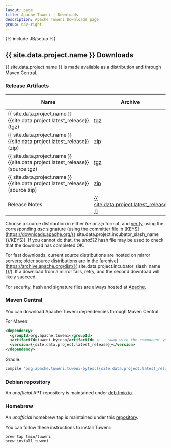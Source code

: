 ```yaml
---
layout: page
title: Apache Tuweni | Downloads
description: Apache Tuweni Downloads page
group: nav-right
---
```

<!--
{% comment %}
Licensed to the Apache Software Foundation (ASF) under one or more
contributor license agreements.  See the NOTICE file distributed with
this work for additional information regarding copyright ownership.
The ASF licenses this file to you under the Apache License, Version 2.0
(the "License"); you may not use this file except in compliance with
the License.  You may obtain a copy of the License at

http://www.apache.org/licenses/LICENSE-2.0

Unless required by applicable law or agreed to in writing, software
distributed under the License is distributed on an "AS IS" BASIS,
WITHOUT WARRANTIES OR CONDITIONS OF ANY KIND, either express or implied.
See the License for the specific language governing permissions and
limitations under the License.
{% endcomment %}
-->
{% include JB/setup %}

## {{ site.data.project.name }} Downloads

{{ site.data.project.name }} is made available as a distribution and through Maven Central.

### Release Artifacts

<table class="table table-hover sortable">
    <thead>
        <tr>
            <th><b>Name</b></th>
            <th><b>Archive</b></th>
            <th><b>SHA-512</b></th>
            <th><b>Signature</b></th>
        </tr>
    </thead>
    <tbody>
        <tr>
            <td>{{ site.data.project.name }} {{site.data.project.latest_release}} (tgz)</td>
            <td><a href="https://www.apache.org/dyn/closer.lua/{{site.data.project.incubator_slash_name}}/{{site.data.project.latest_release}}-incubating/{{site.data.project.unix_name}}-bin-{{site.data.project.latest_release}}-incubating.tgz">tgz</a></td>
            <td><a href="https://downloads.apache.org/{{site.data.project.incubator_slash_name}}/{{site.data.project.latest_release}}-incubating/{{site.data.project.unix_name}}-bin-{{site.data.project.latest_release}}-incubating.tgz.sha512">SHA-512</a></td>
            <td><a href="https://downloads.apache.org/{{site.data.project.incubator_slash_name}}/{{site.data.project.latest_release}}-incubating/{{site.data.project.unix_name}}-bin-{{site.data.project.latest_release}}-incubating.tgz.asc">ASC</a></td>
        </tr>
        <tr>
            <td>{{ site.data.project.name }} {{site.data.project.latest_release}} (zip)</td>
            <td><a href="https://www.apache.org/dyn/closer.lua/{{site.data.project.incubator_slash_name}}/{{site.data.project.latest_release}}-incubating/{{site.data.project.unix_name}}-bin-{{site.data.project.latest_release}}-incubating.zip">zip</a></td>
            <td><a href="https://downloads.apache.org/{{site.data.project.incubator_slash_name}}/{{site.data.project.latest_release}}-incubating/{{site.data.project.unix_name}}-bin-{{site.data.project.latest_release}}-incubating.zip.sha512">SHA-512</a></td>
            <td><a href="https://downloads.apache.org/{{site.data.project.incubator_slash_name}}/{{site.data.project.latest_release}}-incubating/{{site.data.project.unix_name}}-bin-{{site.data.project.latest_release}}-incubating.zip.asc">ASC</a></td>
        </tr>
        <tr>
            <td>{{ site.data.project.name }} {{site.data.project.latest_release}} (source tgz)</td>
            <td><a href="https://www.apache.org/dyn/closer.lua/{{site.data.project.incubator_slash_name}}/{{site.data.project.latest_release}}-incubating/{{site.data.project.unix_name}}-src-{{site.data.project.latest_release}}-incubating.tgz">tgz</a></td>
            <td><a href="https://downloads.apache.org/{{site.data.project.incubator_slash_name}}/{{site.data.project.latest_release}}-incubating/{{site.data.project.unix_name}}-src-{{site.data.project.latest_release}}-incubating.tgz.sha512">SHA-512</a></td>
            <td><a href="https://downloads.apache.org/{{site.data.project.incubator_slash_name}}/{{site.data.project.latest_release}}-incubating/{{site.data.project.unix_name}}-src-{{site.data.project.latest_release}}-incubating.tgz.asc">ASC</a></td>
        </tr>
        <tr>
            <td>{{ site.data.project.name }} {{site.data.project.latest_release}} (source zip)</td>
            <td><a href="https://www.apache.org/dyn/closer.lua/{{site.data.project.incubator_slash_name}}/{{site.data.project.latest_release}}-incubating/{{site.data.project.unix_name}}-src-{{site.data.project.latest_release}}-incubating.zip">zip</a></td>
            <td><a href="https://downloads.apache.org/{{site.data.project.incubator_slash_name}}/{{site.data.project.latest_release}}-incubating/{{site.data.project.unix_name}}-src-{{site.data.project.latest_release}}-incubating.zip.sha512">SHA-512</a></td>
            <td><a href="https://downloads.apache.org/{{site.data.project.incubator_slash_name}}/{{site.data.project.latest_release}}-incubating/{{site.data.project.unix_name}}-src-{{site.data.project.latest_release}}-incubating.zip.asc">ASC</a></td>
        </tr>
        <tr>
            <td>Release Notes</td>
            <td><a href="https://github.com/apache/incubator-tuweni/releases/tag/v{{ site.data.project.latest_release }}-incubating/">{{ site.data.project.latest_release }}</a></td>
            <td></td>
            <td></td>
            <td></td>
        </tr>
    </tbody>
</table>

Choose a source distribution in either *tar* or *zip* format,
and [verify](https://www.apache.org/dyn/closer.cgi#verify)
using the corresponding *asc* signature (using the committer file in
[KEYS](https://downloads.apache.org/{{ site.data.project.incubator_slash_name }}/KEYS)).
If you cannot do that, the *sha512* hash file may be used to check that the
download has completed OK.

For fast downloads, current source distributions are hosted on mirror servers;
older source distributions are in the
[archive](https://archive.apache.org/dist/{{ site.data.project.incubator_slash_name }}/).
If a download from a mirror fails, retry, and the second download will likely
succeed.

For security, hash and signature files are always hosted at
[Apache](https://downloads.apache.org).

### Maven Central

You can download Apache Tuweni dependencies through Maven Central.

For Maven:

```xml
<dependency>
  <groupId>org.apache.tuweni</groupId>
  <artifactId>tuweni-bytes</artifactId> <!-- swap with the component you want -->
  <version>{{site.data.project.latest_release}}</version>
</dependency>
```

Gradle:

```groovy
compile 'org.apache.tuweni:tuweni-bytes:{{site.data.project.latest_release}}'
```

### Debian repository

An *unofficial* APT repository is maintained under [deb.tmio.io](https://deb.tmio.io).

### Homebrew

An *unofficial* homebrew tap is maintained under this [repository](https://github.com/tmio/homebrew-tuweni).

You can follow these instructions to install Tuweni:

```bash
brew tap tmio/tuweni
brew install tuweni
```